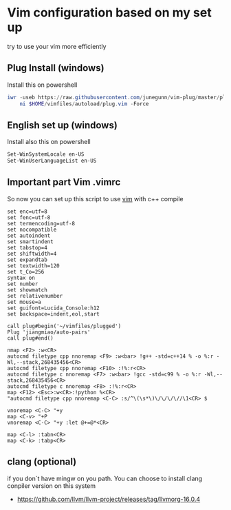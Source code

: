 # Vim configuration based on my set up
try to use your vim more efficiently
## Plug Install (windows)
Install this on powershell 
```powershell
iwr -useb https://raw.githubusercontent.com/junegunn/vim-plug/master/plug.vim |`
    ni $HOME/vimfiles/autoload/plug.vim -Force
```
## English set up (windows)
Install also this on powershell
```powershell
Set-WinSystemLocale en-US
Set-WinUserLanguageList en-US
```
## Important part Vim .vimrc
So now you can set up this script to use [vim][] with c++ compile
```vim
set enc=utf=8
set fenc=utf-8
set termencoding=utf-8
set nocompatible
set autoindent
set smartindent
set tabstop=4
set shiftwidth=4
set expandtab
set textwidth=120
set t_Co=256
syntax on
set number
set showmatch
set relativenumber
set mouse=a
set guifont=Lucida_Console:h12
set backspace=indent,eol,start

call plug#begin('~/vimfiles/plugged')
Plug 'jiangmiao/auto-pairs'
call plug#end()

nmap <F2> :w<CR>
autocmd filetype cpp nnoremap <F9> :w<bar> !g++ -std=c++14 % -o %:r -Wl,--stack,268435456<CR>
autocmd filetype cpp nnoremap <F10> :!%:r<CR>
autocmd filetype c nnoremap <F7> :w<bar> !gcc -std=c99 % -o %:r -Wl,--stack,268435456<CR>
autocmd filetype c nnoremap <F8> :!%:r<CR>
map <F12> <Esc>:w<CR>:!python %<CR>
"autocmd filetype cpp nnoremap <C-C> :s/^\(\s*\)\/\/\/\//\1<CR> $

vnoremap <C-C> "+y
map <C-v> "+P
vnoremap <C-C> "+y :let @+=@*<CR>

map <C-l> :tabn<CR>
map <C-k> :tabp<CR>
```
[vim]: https://www.vim.org/
## clang (optional)
if you don`t have mingw on you path. You can choose to install clang conpiler version on this system

 * https://github.com/llvm/llvm-project/releases/tag/llvmorg-16.0.4

